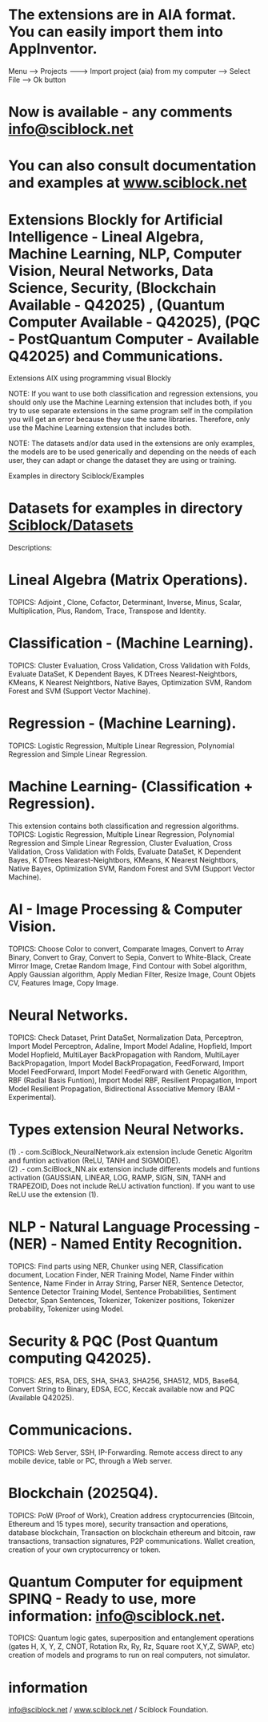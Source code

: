 # The extensions are in AIA format. You can easily import them into AppInventor.
Menu --> Projects ---> Import project (aia) from my computer --> Select File --> Ok button

# Now is available - any comments info@sciblock.net

# You can also consult documentation and examples at www.sciblock.net

# Extensions Blockly for Artificial Intelligence - Lineal Algebra, Machine Learning, NLP, Computer Vision, Neural Networks, Data Science, Security, (Blockchain Available - Q42025) , (Quantum Computer Available - Q42025), (PQC - PostQuantum Computer - Available Q42025) and Communications. 
Extensions AIX using programming visual Blockly

NOTE: If you want to use both classification and regression extensions, you should only use the Machine Learning extension that includes both, if you try to use separate extensions in the same program self in the compilation you will get an error because they use the same libraries. Therefore, only use the Machine Learning extension that includes both. 

NOTE: The datasets and/or data used in the extensions are only examples, the models are to be used generically and depending on the needs of each user, they can adapt or change the dataset they are using or training.

Examples in directory Sciblock/Examples
# Datasets for examples in directory [Sciblock/Datasets](https://github.com/SciBlock/datasets) 

Descriptions:
# Lineal Algebra (Matrix Operations).

TOPICS: Adjoint , Clone, Cofactor, Determinant, Inverse, Minus, Scalar, Multiplication, Plus, Random, Trace, Transpose and Identity.

# Classification - (Machine Learning).
TOPICS: Cluster Evaluation, Cross Validation, Cross Validation with Folds, Evaluate DataSet, K Dependent Bayes, K DTrees Nearest-Neightbors, KMeans, K Nearest Neightbors, Native Bayes, Optimization SVM, Random Forest and SVM (Support Vector Machine). 

# Regression - (Machine Learning).
TOPICS: Logistic Regression, Multiple Linear Regression, Polynomial Regression and Simple Linear Regression. 

# Machine Learning- (Classification + Regression).
This extension contains both classification and regression algorithms. 
TOPICS: Logistic Regression, Multiple Linear Regression, Polynomial Regression and Simple Linear Regression, Cluster Evaluation, Cross Validation, Cross Validation with Folds, Evaluate DataSet, K Dependent Bayes, K DTrees Nearest-Neightbors, KMeans, K Nearest Neightbors, Native Bayes, Optimization SVM, Random Forest and SVM (Support Vector Machine).

# AI - Image Processing & Computer Vision.
TOPICS: Choose Color to convert, Comparate Images, Convert to Array Binary, Convert to Gray, Convert to Sepia, Convert to White-Black, Create Mirror Image, Cretae Random Image, Find Contour with Sobel algorithm, Apply Gaussian algorithm, Apply Median Filter, Resize Image, Count Objets CV, Features Image, Copy Image.

# Neural Networks.
TOPICS: Check Dataset, Print DataSet, Normalization Data, Perceptron, Import Model Perceptron, Adaline, Import Model Adaline, Hopfield, Import Model Hopfield, MultiLayer BackPropagation with Random, MultiLayer BackPropagation, Import Model BackPropagation, FeedForward, Import Model FeedForward, Import Model FeedForward with Genetic Algorithm, RBF (Radial Basis Funtion), Import Model RBF, Resilient Propagation, Import Model Resilient Propagation, Bidirectional Associative Memory (BAM - Experimental). 
# Types extension Neural Networks.
(1) .- com.SciBlock_NeuralNetwork.aix extension include Genetic Algoritm and funtion activation (ReLU, TANH and SIGMOIDE).                                                                  
(2) .- com.SciBlock_NN.aix extension include differents models and funtions activation (GAUSSIAN, LINEAR, LOG, RAMP, SIGN, SIN, TANH and TRAPEZOID, Does not include ReLU activation function). If you want to use ReLU use the extension (1).

# NLP - Natural Language Processing - (NER) - Named Entity Recognition.
TOPICS: Find parts using NER, Chunker using NER, Classification document, Location Finder, NER Training Model, Name Finder within Sentence, Name Finder in Array String, Parser NER, Sentence Detector, Sentence Detector Training Model, Sentence Probabilities, Sentiment Detector, Span Sentences, Tokenizer, Tokenizer positions, Tokenizer probability, Tokenizer using Model.

# Security & PQC (Post Quantum computing Q42025).
TOPICS: AES, RSA, DES, SHA, SHA3, SHA256, SHA512, MD5, Base64, Convert String to Binary, EDSA, ECC, Keccak available now and PQC (Available Q42025).

# Communicacions.
TOPICS: Web Server, SSH, IP-Forwarding. Remote access direct to any mobile device, table or PC, through a Web server.

# Blockchain (2025Q4).
TOPICS: PoW (Proof of Work), Creation address cryptocurrencies (Bitcoin, Ethereum and 15 types more), security transaction and operations, database blockchain, Transaction on blockchain ethereum and bitcoin, raw transactions, transaction signatures, P2P communications. Wallet creation, creation of your own cryptocurrency or token. 

# Quantum Computer for equipment SPINQ - Ready to use, more information: info@sciblock.net.
TOPICS: Quantum logic gates, superposition and entanglement operations (gates H, X, Y, Z, CNOT, Rotation Rx, Ry, Rz, Square root X,Y,Z, SWAP, etc) creation of models and programs to run on real computers, not simulator.

# information
info@sciblock.net / www.sciblock.net / Sciblock Foundation.
